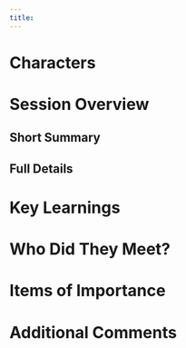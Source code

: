 ```yaml
---
title:
---
```

# Characters 

# Session Overview 
## Short Summary
## Full Details 

# Key Learnings 

# Who Did They Meet? 

# Items of Importance 

# Additional Comments

